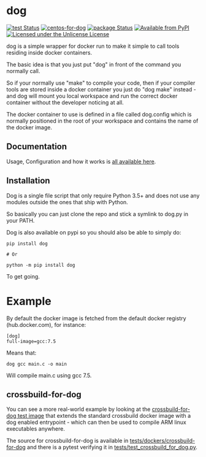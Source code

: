# dog

[![test Status](https://github.com/rasmus-toftdahl-olesen/dog/workflows/test/badge.svg)](https://github.com/rasmus-toftdahl-olesen/dog/actions?query=workflow%3Atest)
[![centos-for-dog](https://github.com/rasmus-toftdahl-olesen/dog/workflows/centos-for-dog/badge.svg)](https://github.com/rasmus-toftdahl-olesen/dog/actions?query=workflow%3Acentos-for-dog)
[![package Status](https://github.com/rasmus-toftdahl-olesen/dog/workflows/package/badge.svg)](https://github.com/rasmus-toftdahl-olesen/dog/actions?query=workflow%3Apackage)
[![Available from PyPI](https://badgen.net/pypi/v/dog)](https://pypi.org/project/dog/)
[![Licensed under the Unlicense License](https://badgen.net/pypi/license/dog)](https://unlicense.org/)

dog is a simple wrapper for docker run to make it simple to call tools residing inside docker containers.

The basic idea is that you just put "dog" in front of the command you normally call.

So if your normally use "make" to compile your code, then if your compiler tools
are stored inside a docker container you just do "dog make" instead - and dog
will mount you local workspace and run the correct docker container without the
developer noticing at all.

The docker container to use is defined in a file called dog.config which is
normally positioned in the root of your workspace and contains the name of the
docker image.


## Documentation

Usage, Configuration and how it works is [all available here](http://rtol.org/dog/).


## Installation

Dog is a single file script that only require Python 3.5+ and does not use any 
modules outside the ones that ship with Python.

So basically you can just clone the repo and stick a symlink to dog.py in your PATH.

Dog is also available on pypi so you should also be able to simply do:

```
pip install dog

# Or

python -m pip install dog
``` 
To get going.


# Example

By default the docker image is fetched from the default docker registry (hub.docker.com),
for instance:

```
[dog]
full-image=gcc:7.5
```


Means that:

```
dog gcc main.c -o main

```

Will compile main.c using gcc 7.5.

## crossbuild-for-dog

You can see a more real-world example by looking at the [crossbuild-for-dog test image](https://hub.docker.com/repository/docker/rtol/crossbuild-for-dog) that extends the standard crossbuild docker image with a dog enabled entrypoint - which can then be used to compile ARM linux executables anywhere.

The source for crossbuild-for-dog is available in [tests/dockers/crossbuild-for-dog](tests/dockers/crossbuild-for-dog) and there is a pytest verifying it in [tests/test_crossbuild_for_dog.py](tests/test_crossbuild_for_dog.py).
